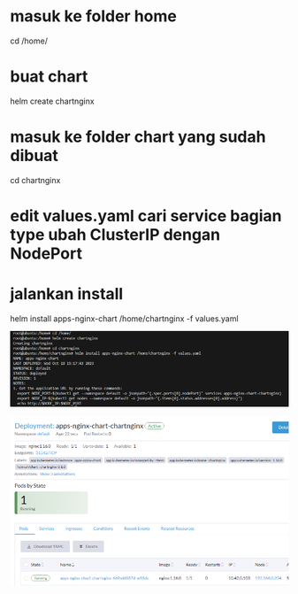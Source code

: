 # masuk ke folder home
cd /home/
# buat chart
helm create chartnginx
# masuk ke folder chart yang sudah dibuat
cd chartnginx
# edit values.yaml cari service bagian type ubah ClusterIP dengan NodePort
# jalankan install
helm install apps-nginx-chart /home/chartnginx -f values.yaml 


![Alt text](cmd.png)



![Alt text](rancher.png)
